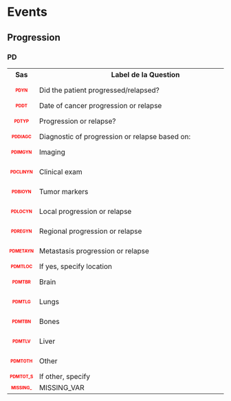 # Events 
## Progression 
### PD 

<table style='width:100%;'>
<tr>
<th style='width:50px; text-align:center;'><strong>Sas</strong></th>
<th style='width:600px; text-align:center;'><strong>&nbsp;&nbsp;&nbsp;&nbsp;&nbsp;&nbsp;&nbsp;&nbsp;&nbsp;&nbsp;&nbsp;&nbsp;&nbsp;&nbsp;&nbsp;&nbsp;&nbsp;&nbsp;&nbsp;&nbsp;&nbsp;&nbsp;&nbsp;&nbsp;&nbsp;&nbsp;&nbsp;&nbsp;&nbsp;&nbsp;&nbsp;&nbsp;&nbsp;&nbsp;&nbsp;&nbsp;&nbsp;&nbsp;&nbsp;Label&nbsp;de&nbsp;la&nbsp;Question&nbsp;&nbsp;&nbsp;&nbsp;&nbsp;&nbsp;&nbsp;&nbsp;&nbsp;&nbsp;&nbsp;&nbsp;&nbsp;&nbsp;&nbsp;&nbsp;&nbsp;&nbsp;&nbsp;&nbsp;&nbsp;&nbsp;&nbsp;&nbsp;&nbsp;&nbsp;&nbsp;&nbsp;&nbsp;&nbsp;&nbsp;&nbsp;&nbsp;&nbsp;&nbsp;&nbsp;&nbsp;&nbsp;&nbsp;</strong></th>
<th style='width:300px; text-align:center;'><strong>&nbsp;&nbsp;&nbsp;&nbsp;&nbsp;&nbsp;&nbsp;&nbsp;Check&nbsp;&nbsp;&nbsp;&nbsp;&nbsp;&nbsp;&nbsp;&nbsp;</strong></th>
<th style='width:300px; text-align:center;'><strong>&nbsp;&nbsp;&nbsp;&nbsp;&nbsp;&nbsp;&nbsp;&nbsp;Réponses&nbsp;possibles&nbsp;&nbsp;&nbsp;&nbsp;&nbsp;&nbsp;&nbsp;&nbsp;</strong></th>
</tr>
<tr>
 <tr> 
<td style='width:50px; text-align:center; color:red; font-size: 10px;'> <b> PDYN </b></td> 
 <td style='width:600px; text-align:left;'> Did the patient progressed/relapsed?</td>
 <td style='width:600px; text-align:left;'>   </td>
 <td style='width:300px; text-align:center;'> 🔘 1 - <b>Yes</b> <br>🔘 0 - <b>No</b> <br> </td> 
 </tr>
 <tr> 
<td style='width:50px; text-align:center; color:red; font-size: 10px;'> <b> PDDT </b></td> 
 <td style='width:600px; text-align:left;'> Date of cancer progression or relapse</td>
 <td style='width:600px; text-align:left;'>  <details> <summary>1 EditCheck </summary><table><tr><td> 5:[PD.*][PDDT]</td> </tr><tr> <td> <pre><code class='javascript'>#Action Expression 
[PD][PDYN] == '1'; 
#data Expression 
 
</code></pre> </td><td> This item is required.</td> </tr></table></details> </td>
 <td style='width:300px; text-align:center;'> 📅 DD/MM/YYYY  </td> 
 </tr>
 <tr> 
<td style='width:50px; text-align:center; color:red; font-size: 10px;'> <b> PDTYP </b></td> 
 <td style='width:600px; text-align:left;'> Progression or relapse?</td>
 <td style='width:600px; text-align:left;'>  <details> <summary>1 EditCheck </summary><table><tr><td> 5:[PD.*][PDTYP]</td> </tr><tr> <td> <pre><code class='javascript'>#Action Expression 
[PD][PDYN] == '1'; 
#data Expression 
 
</code></pre> </td><td> This item is required.</td> </tr></table></details> </td>
 <td style='width:300px; text-align:center;'> 🔘 1 - <b>Progression</b> <br>🔘 2 - <b>Relapse</b> <br> </td> 
 </tr>
 <tr> 
<td style='width:50px; text-align:center; color:red; font-size: 10px;'> <b> PDDIAGC </b></td> 
 <td style='width:600px; text-align:left;'> Diagnostic of progression or relapse based on:</td>
 <td style='width:600px; text-align:left;'>   </td>
 <td style='width:300px; text-align:center;'> Char - 1 </td> 
 </tr>
 <tr> 
<td style='width:50px; text-align:center; color:red; font-size: 10px;'> <b> PDIMGYN </b></td> 
 <td style='width:600px; text-align:left;'> Imaging</td>
 <td style='width:600px; text-align:left;'>  <details> <summary>1 EditCheck </summary><table><tr><td> 5:[PD.*][PDIMGYN]</td> </tr><tr> <td> <pre><code class='javascript'>#Action Expression 
[PD][PDYN] == '1'; 
#data Expression 
 
</code></pre> </td><td> This item is required.</td> </tr></table></details> </td>
 <td style='width:300px; text-align:center;'> 🔘 1 - <b>Yes</b> <br>🔘 0 - <b>No</b> <br> </td> 
 </tr>
 <tr> 
<td style='width:50px; text-align:center; color:red; font-size: 10px;'> <b> PDCLINYN </b></td> 
 <td style='width:600px; text-align:left;'> Clinical exam</td>
 <td style='width:600px; text-align:left;'>  <details> <summary>1 EditCheck </summary><table><tr><td> 5:[PD.*][PDCLINYN]</td> </tr><tr> <td> <pre><code class='javascript'>#Action Expression 
[PD][PDYN] == '1'; 
#data Expression 
 
</code></pre> </td><td> This item is required.</td> </tr></table></details> </td>
 <td style='width:300px; text-align:center;'> 🔘 1 - <b>Yes</b> <br>🔘 0 - <b>No</b> <br> </td> 
 </tr>
 <tr> 
<td style='width:50px; text-align:center; color:red; font-size: 10px;'> <b> PDBIOYN </b></td> 
 <td style='width:600px; text-align:left;'> Tumor markers</td>
 <td style='width:600px; text-align:left;'>  <details> <summary>1 EditCheck </summary><table><tr><td> 5:[PD.*][PDBIOYN]</td> </tr><tr> <td> <pre><code class='javascript'>#Action Expression 
[PD][PDYN] == '1'; 
#data Expression 
 
</code></pre> </td><td> This item is required.</td> </tr></table></details> </td>
 <td style='width:300px; text-align:center;'> 🔘 1 - <b>Yes</b> <br>🔘 0 - <b>No</b> <br> </td> 
 </tr>
 <tr> 
<td style='width:50px; text-align:center; color:red; font-size: 10px;'> <b> PDLOCYN </b></td> 
 <td style='width:600px; text-align:left;'> Local progression or relapse</td>
 <td style='width:600px; text-align:left;'>  <details> <summary>1 EditCheck </summary><table><tr><td> 5:[PD.*][PDLOCYN]</td> </tr><tr> <td> <pre><code class='javascript'>#Action Expression 
[PD][PDYN] == '1'; 
#data Expression 
 
</code></pre> </td><td> This item is required.</td> </tr></table></details> </td>
 <td style='width:300px; text-align:center;'> 🔘 1 - <b>Yes</b> <br>🔘 0 - <b>No</b> <br> </td> 
 </tr>
 <tr> 
<td style='width:50px; text-align:center; color:red; font-size: 10px;'> <b> PDREGYN </b></td> 
 <td style='width:600px; text-align:left;'> Regional progression or relapse</td>
 <td style='width:600px; text-align:left;'>  <details> <summary>1 EditCheck </summary><table><tr><td> 5:[PD.*][PDREGYN]</td> </tr><tr> <td> <pre><code class='javascript'>#Action Expression 
[PD][PDYN] == '1'; 
#data Expression 
 
</code></pre> </td><td> This item is required.</td> </tr></table></details> </td>
 <td style='width:300px; text-align:center;'> 🔘 1 - <b>Yes</b> <br>🔘 0 - <b>No</b> <br> </td> 
 </tr>
 <tr> 
<td style='width:50px; text-align:center; color:red; font-size: 10px;'> <b> PDMETAYN </b></td> 
 <td style='width:600px; text-align:left;'> Metastasis progression or relapse</td>
 <td style='width:600px; text-align:left;'>  <details> <summary>1 EditCheck </summary><table><tr><td> 5:[PD.*][PDMETAYN]</td> </tr><tr> <td> <pre><code class='javascript'>#Action Expression 
[PD][PDYN] == '1'; 
#data Expression 
 
</code></pre> </td><td> This item is required.</td> </tr></table></details> </td>
 <td style='width:300px; text-align:center;'> 🔘 1 - <b>Yes</b> <br>🔘 0 - <b>No</b> <br> </td> 
 </tr>
 <tr> 
<td style='width:50px; text-align:center; color:red; font-size: 10px;'> <b> PDMTLOC </b></td> 
 <td style='width:600px; text-align:left;'> If yes, specify location</td>
 <td style='width:600px; text-align:left;'>   </td>
 <td style='width:300px; text-align:center;'> Char - 1 </td> 
 </tr>
 <tr> 
<td style='width:50px; text-align:center; color:red; font-size: 10px;'> <b> PDMTBR </b></td> 
 <td style='width:600px; text-align:left;'> Brain</td>
 <td style='width:600px; text-align:left;'>  <details> <summary>1 EditCheck </summary><table><tr><td> 5:[PD.*][PDMTBR]</td> </tr><tr> <td> <pre><code class='javascript'>#Action Expression 
[PD][PDYN] == '1' && [PD][PDMETAYN] == '1'; 
#data Expression 
 
</code></pre> </td><td> This item is required.</td> </tr></table></details> </td>
 <td style='width:300px; text-align:center;'> 🔘 1 - <b>Yes</b> <br>🔘 0 - <b>No</b> <br> </td> 
 </tr>
 <tr> 
<td style='width:50px; text-align:center; color:red; font-size: 10px;'> <b> PDMTLG </b></td> 
 <td style='width:600px; text-align:left;'> Lungs</td>
 <td style='width:600px; text-align:left;'>  <details> <summary>1 EditCheck </summary><table><tr><td> 5:[PD.*][PDMTLG]</td> </tr><tr> <td> <pre><code class='javascript'>#Action Expression 
[PD][PDYN] == '1' && [PD][PDMETAYN] == '1'; 
#data Expression 
 
</code></pre> </td><td> This item is required.</td> </tr></table></details> </td>
 <td style='width:300px; text-align:center;'> 🔘 1 - <b>Yes</b> <br>🔘 0 - <b>No</b> <br> </td> 
 </tr>
 <tr> 
<td style='width:50px; text-align:center; color:red; font-size: 10px;'> <b> PDMTBN </b></td> 
 <td style='width:600px; text-align:left;'> Bones</td>
 <td style='width:600px; text-align:left;'>  <details> <summary>1 EditCheck </summary><table><tr><td> 5:[PD.*][PDMTBN]</td> </tr><tr> <td> <pre><code class='javascript'>#Action Expression 
[PD][PDYN] == '1' && [PD][PDMETAYN] == '1'; 
#data Expression 
 
</code></pre> </td><td> This item is required.</td> </tr></table></details> </td>
 <td style='width:300px; text-align:center;'> 🔘 1 - <b>Yes</b> <br>🔘 0 - <b>No</b> <br> </td> 
 </tr>
 <tr> 
<td style='width:50px; text-align:center; color:red; font-size: 10px;'> <b> PDMTLV </b></td> 
 <td style='width:600px; text-align:left;'> Liver</td>
 <td style='width:600px; text-align:left;'>  <details> <summary>1 EditCheck </summary><table><tr><td> 5:[PD.*][PDMTLV]</td> </tr><tr> <td> <pre><code class='javascript'>#Action Expression 
[PD][PDYN] == '1' && [PD][PDMETAYN] == '1'; 
#data Expression 
 
</code></pre> </td><td> This item is required.</td> </tr></table></details> </td>
 <td style='width:300px; text-align:center;'> 🔘 1 - <b>Yes</b> <br>🔘 0 - <b>No</b> <br> </td> 
 </tr>
 <tr> 
<td style='width:50px; text-align:center; color:red; font-size: 10px;'> <b> PDMTOTH </b></td> 
 <td style='width:600px; text-align:left;'> Other</td>
 <td style='width:600px; text-align:left;'>  <details> <summary>1 EditCheck </summary><table><tr><td> 5:[PD.*][PDMTOTH]</td> </tr><tr> <td> <pre><code class='javascript'>#Action Expression 
[PD][PDYN] == '1' && [PD][PDMETAYN] == '1'; 
#data Expression 
 
</code></pre> </td><td> This item is required.</td> </tr></table></details> </td>
 <td style='width:300px; text-align:center;'> 🔘 1 - <b>Yes</b> <br>🔘 0 - <b>No</b> <br> </td> 
 </tr>
 <tr> 
<td style='width:50px; text-align:center; color:red; font-size: 10px;'> <b> PDMTOT_S </b></td> 
 <td style='width:600px; text-align:left;'> If other, specify</td>
 <td style='width:600px; text-align:left;'>  <details> <summary>1 EditCheck </summary><table><tr><td> 5:[PD.*][PDMTOT_S]</td> </tr><tr> <td> <pre><code class='javascript'>#Action Expression 
[PD][PDYN] == '1' && [PD][PDMETAYN] == '1' && [PD][PDMTOTH] == '1'; 
#data Expression 
 
</code></pre> </td><td> This item is required.</td> </tr></table></details> </td>
 <td style='width:300px; text-align:center;'> Char - 50 </td> 
 </tr>
 <tr> 
<td style='width:50px; text-align:center; color:red; font-size: 10px;'> <b> MISSING_ </b></td> 
 <td style='width:600px; text-align:left;'> MISSING_VAR</td>
 <td style='width:600px; text-align:left;'>   </td>
 <td style='width:300px; text-align:center;'> Num - 50 </td> 
 </tr>
</table>

